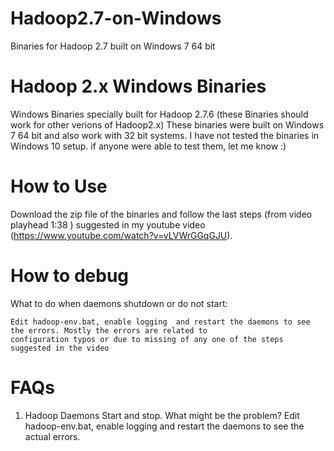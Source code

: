 # Hadoop2.7-on-Windows
Binaries for Hadoop 2.7 built on Windows 7 64 bit

# Hadoop 2.x Windows Binaries


Windows Binaries specially built for Hadoop 2.7.6 (these Binaries should work for other verions of Hadoop2.x) These binaries were built on Windows 7 64 bit and also work with 32 bit systems.
I have not tested the binaries in Windows 10 setup. if anyone were able to test them, let me know :)
 

# How to Use

 Download the zip file of the binaries and follow the last steps (from video playhead 1:38 ) suggested in my youtube video (https://www.youtube.com/watch?v=vLVWrGGqGJU).
 
# How to debug

  What to do when daemons shutdown or do not start:  

    Edit hadoop-env.bat, enable logging  and restart the daemons to see the errors. Mostly the errors are related to 
	configuration typos or due to missing of any one of the steps suggested in the video
	
# FAQs

1. Hadoop Daemons Start and stop. What might be the problem?
	Edit hadoop-env.bat, enable logging  and restart the daemons to see the actual errors.
    
